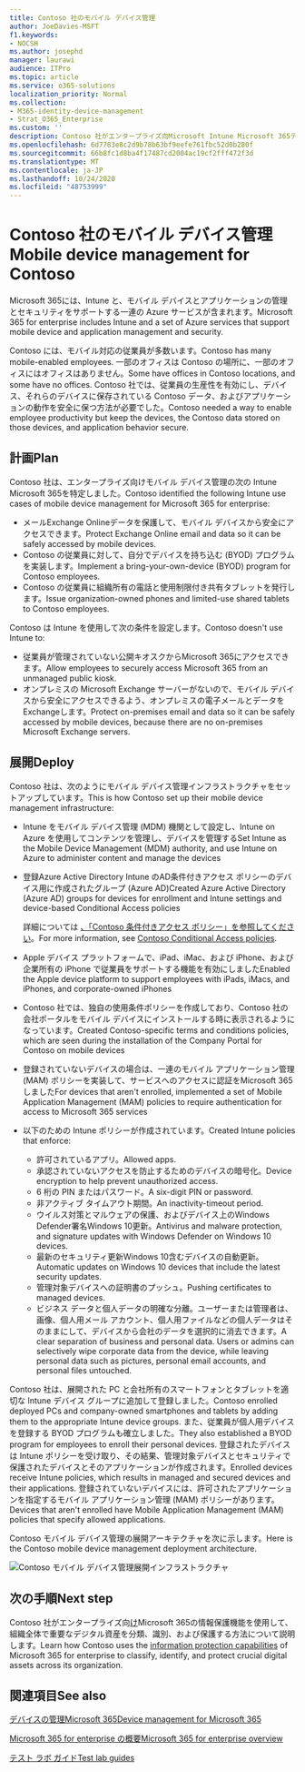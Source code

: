 ```yaml
---
title: Contoso 社のモバイル デバイス管理
author: JoeDavies-MSFT
f1.keywords:
- NOCSH
ms.author: josephd
manager: laurawi
audience: ITPro
ms.topic: article
ms.service: o365-solutions
localization_priority: Normal
ms.collection:
- M365-identity-device-management
- Strat_O365_Enterprise
ms.custom: ''
description: Contoso 社がエンタープライズ向Microsoft Intune Microsoft 365デバイスとそのデバイスで実行するアプリを管理する方法について説明します。
ms.openlocfilehash: 6d7783e8c2d9b78b63bf9eefe761fbc52d0b280f
ms.sourcegitcommit: 66b8fc1d8ba4f17487cd2004ac19cf2fff472f3d
ms.translationtype: MT
ms.contentlocale: ja-JP
ms.lasthandoff: 10/24/2020
ms.locfileid: "48753999"
---
```

# <a name="mobile-device-management-for-contoso"></a><span data-ttu-id="5db06-103">Contoso 社のモバイル デバイス管理</span><span class="sxs-lookup"><span data-stu-id="5db06-103">Mobile device management for Contoso</span></span>

<span data-ttu-id="5db06-104">Microsoft 365には、Intune と、モバイル デバイスとアプリケーションの管理とセキュリティをサポートする一連の Azure サービスが含まれます。</span><span class="sxs-lookup"><span data-stu-id="5db06-104">Microsoft 365 for enterprise includes Intune and a set of Azure services that support mobile device and application management and security.</span></span>

<span data-ttu-id="5db06-105">Contoso には、モバイル対応の従業員が多数います。</span><span class="sxs-lookup"><span data-stu-id="5db06-105">Contoso has many mobile-enabled employees.</span></span> <span data-ttu-id="5db06-106">一部のオフィスは Contoso の場所に、一部のオフィスにはオフィスはありません。</span><span class="sxs-lookup"><span data-stu-id="5db06-106">Some have offices in Contoso locations, and some have no offices.</span></span> <span data-ttu-id="5db06-107">Contoso 社では、従業員の生産性を有効にし、デバイス、それらのデバイスに保存されている Contoso データ、およびアプリケーションの動作を安全に保つ方法が必要でした。</span><span class="sxs-lookup"><span data-stu-id="5db06-107">Contoso needed a way to enable employee productivity but keep the devices, the Contoso data stored on those devices, and application behavior secure.</span></span>

## <a name="plan"></a><span data-ttu-id="5db06-108">計画</span><span class="sxs-lookup"><span data-stu-id="5db06-108">Plan</span></span>

<span data-ttu-id="5db06-109">Contoso 社は、エンタープライズ向けモバイル デバイス管理の次の Intune Microsoft 365を特定しました。</span><span class="sxs-lookup"><span data-stu-id="5db06-109">Contoso identified the following Intune use cases of mobile device management for Microsoft 365 for enterprise:</span></span>

- <span data-ttu-id="5db06-110">メールExchange Onlineデータを保護して、モバイル デバイスから安全にアクセスできます。</span><span class="sxs-lookup"><span data-stu-id="5db06-110">Protect Exchange Online email and data so it can be safely accessed by mobile devices.</span></span>
- <span data-ttu-id="5db06-111">Contoso の従業員に対して、自分でデバイスを持ち込む (BYOD) プログラムを実装します。</span><span class="sxs-lookup"><span data-stu-id="5db06-111">Implement a bring-your-own-device (BYOD) program for Contoso employees.</span></span>
- <span data-ttu-id="5db06-112">Contoso の従業員に組織所有の電話と使用制限付き共有タブレットを発行します。</span><span class="sxs-lookup"><span data-stu-id="5db06-112">Issue organization-owned phones and limited-use shared tablets to Contoso employees.</span></span>

<span data-ttu-id="5db06-113">Contoso は Intune を使用して次の条件を設定します。</span><span class="sxs-lookup"><span data-stu-id="5db06-113">Contoso doesn't use Intune to:</span></span>

- <span data-ttu-id="5db06-114">従業員が管理されていない公開キオスクからMicrosoft 365にアクセスできます。</span><span class="sxs-lookup"><span data-stu-id="5db06-114">Allow employees to securely access Microsoft 365 from an unmanaged public kiosk.</span></span>
- <span data-ttu-id="5db06-115">オンプレミスの Microsoft Exchange サーバーがないので、モバイル デバイスから安全にアクセスできるよう、オンプレミスの電子メールとデータをExchangeします。</span><span class="sxs-lookup"><span data-stu-id="5db06-115">Protect on-premises email and data so it can be safely accessed by mobile devices, because there are no on-premises Microsoft Exchange servers.</span></span>

## <a name="deploy"></a><span data-ttu-id="5db06-116">展開</span><span class="sxs-lookup"><span data-stu-id="5db06-116">Deploy</span></span>

<span data-ttu-id="5db06-117">Contoso 社は、次のようにモバイル デバイス管理インフラストラクチャをセットアップしています。</span><span class="sxs-lookup"><span data-stu-id="5db06-117">This is how Contoso set up their mobile device management infrastructure:</span></span>

- <span data-ttu-id="5db06-118">Intune をモバイル デバイス管理 (MDM) 機関として設定し、Intune on Azure を使用してコンテンツを管理し、デバイスを管理する</span><span class="sxs-lookup"><span data-stu-id="5db06-118">Set Intune as the Mobile Device Management (MDM) authority, and use Intune on Azure to administer content and manage the devices</span></span>
- <span data-ttu-id="5db06-119">登録Azure Active Directory Intune のAD条件付きアクセス ポリシーのデバイス用に作成されたグループ (Azure AD)</span><span class="sxs-lookup"><span data-stu-id="5db06-119">Created Azure Active Directory (Azure AD) groups for devices for enrollment and Intune settings and device-based Conditional Access policies</span></span>

  <span data-ttu-id="5db06-120">詳細については [、「Contoso 条件付きアクセス ポリシー」を参照してください](contoso-identity.md#conditional-access-policies-for-identity-and-device-access)。</span><span class="sxs-lookup"><span data-stu-id="5db06-120">For more information, see [Contoso Conditional Access policies](contoso-identity.md#conditional-access-policies-for-identity-and-device-access).</span></span>

- <span data-ttu-id="5db06-121">Apple デバイス プラットフォームで、iPad、iMac、および iPhone、および企業所有の iPhone で従業員をサポートする機能を有効にしました</span><span class="sxs-lookup"><span data-stu-id="5db06-121">Enabled the Apple device platform to support employees with iPads, iMacs, and iPhones, and corporate-owned iPhones</span></span>
- <span data-ttu-id="5db06-122">Contoso 社では、独自の使用条件ポリシーを作成しており、Contoso 社の会社ポータルをモバイル デバイスにインストールする時に表示されるようになっています。</span><span class="sxs-lookup"><span data-stu-id="5db06-122">Created Contoso-specific terms and conditions policies, which are seen during the installation of the Company Portal for Contoso on mobile devices</span></span>
- <span data-ttu-id="5db06-123">登録されていないデバイスの場合は、一連のモバイル アプリケーション管理 (MAM) ポリシーを実装して、サービスへのアクセスに認証をMicrosoft 365しました</span><span class="sxs-lookup"><span data-stu-id="5db06-123">For devices that aren't enrolled, implemented a set of Mobile Application Management (MAM) policies to require authentication for access to Microsoft 365 services</span></span>
- <span data-ttu-id="5db06-124">以下のための Intune ポリシーが作成されています。</span><span class="sxs-lookup"><span data-stu-id="5db06-124">Created Intune policies that enforce:</span></span>
  - <span data-ttu-id="5db06-125">許可されているアプリ。</span><span class="sxs-lookup"><span data-stu-id="5db06-125">Allowed apps.</span></span>
  - <span data-ttu-id="5db06-126">承認されていないアクセスを防止するためのデバイスの暗号化。</span><span class="sxs-lookup"><span data-stu-id="5db06-126">Device encryption to help prevent unauthorized access.</span></span>
  - <span data-ttu-id="5db06-127">6 桁の PIN またはパスワード。</span><span class="sxs-lookup"><span data-stu-id="5db06-127">A six-digit PIN or password.</span></span>
  - <span data-ttu-id="5db06-128">非アクティブ タイムアウト期間。</span><span class="sxs-lookup"><span data-stu-id="5db06-128">An inactivity-timeout period.</span></span>
  - <span data-ttu-id="5db06-129">ウイルス対策とマルウェアの保護、およびデバイス上のWindows Defender署名Windows 10更新。</span><span class="sxs-lookup"><span data-stu-id="5db06-129">Antivirus and malware protection, and signature updates with Windows Defender on Windows 10 devices.</span></span>
  - <span data-ttu-id="5db06-130">最新のセキュリティ更新Windows 10含むデバイスの自動更新。</span><span class="sxs-lookup"><span data-stu-id="5db06-130">Automatic updates on Windows 10 devices that include the latest security updates.</span></span>
  - <span data-ttu-id="5db06-131">管理対象デバイスへの証明書のプッシュ。</span><span class="sxs-lookup"><span data-stu-id="5db06-131">Pushing certificates to managed devices.</span></span>
  - <span data-ttu-id="5db06-p102">ビジネス データと個人データの明確な分離。ユーザーまたは管理者は、画像、個人用メール アカウント、個人用ファイルなどの個人データはそのままにして、デバイスから会社のデータを選択的に消去できます。</span><span class="sxs-lookup"><span data-stu-id="5db06-p102">A clear separation of business and personal data. Users or admins can selectively wipe corporate data from the device, while leaving personal data such as pictures, personal email accounts, and personal files untouched.</span></span>

<span data-ttu-id="5db06-134">Contoso 社は、展開された PC と会社所有のスマートフォンとタブレットを適切な Intune デバイス グループに追加して登録しました。</span><span class="sxs-lookup"><span data-stu-id="5db06-134">Contoso enrolled deployed PCs and company-owned smartphones and tablets by adding them to the appropriate Intune device groups.</span></span> <span data-ttu-id="5db06-135">また、従業員が個人用デバイスを登録する BYOD プログラムも確立しました。</span><span class="sxs-lookup"><span data-stu-id="5db06-135">They also established a BYOD program for employees to enroll their personal devices.</span></span> <span data-ttu-id="5db06-136">登録されたデバイスは Intune ポリシーを受け取り、その結果、管理対象デバイスとセキュリティで保護されたデバイスとそのアプリケーションが作成されます。</span><span class="sxs-lookup"><span data-stu-id="5db06-136">Enrolled devices receive Intune policies, which results in managed and secured devices and their applications.</span></span> <span data-ttu-id="5db06-137">登録されていないデバイスには、許可されたアプリケーションを指定するモバイル アプリケーション管理 (MAM) ポリシーがあります。</span><span class="sxs-lookup"><span data-stu-id="5db06-137">Devices that aren't enrolled have Mobile Application Management (MAM) policies that specify allowed applications.</span></span>

<span data-ttu-id="5db06-138">Contoso モバイル デバイス管理の展開アーキテクチャを次に示します。</span><span class="sxs-lookup"><span data-stu-id="5db06-138">Here is the Contoso mobile device management deployment architecture.</span></span>

![Contoso モバイル デバイス管理展開インフラストラクチャ](../media/contoso-mdm/contoso-mdm-fig1.png)

## <a name="next-step"></a><span data-ttu-id="5db06-140">次の手順</span><span class="sxs-lookup"><span data-stu-id="5db06-140">Next step</span></span>

<span data-ttu-id="5db06-141">Contoso 社がエンタープライズ向[け](contoso-info-protect.md)Microsoft 365の情報保護機能を使用して、組織全体で重要なデジタル資産を分類、識別、および保護する方法について説明します。</span><span class="sxs-lookup"><span data-stu-id="5db06-141">Learn how Contoso uses the [information protection capabilities](contoso-info-protect.md) of Microsoft 365 for enterprise to classify, identify, and protect crucial digital assets across its organization.</span></span>

## <a name="see-also"></a><span data-ttu-id="5db06-142">関連項目</span><span class="sxs-lookup"><span data-stu-id="5db06-142">See also</span></span>

[<span data-ttu-id="5db06-143">デバイスの管理Microsoft 365</span><span class="sxs-lookup"><span data-stu-id="5db06-143">Device management for Microsoft 365</span></span>](device-management-roadmap-microsoft-365.md)

[<span data-ttu-id="5db06-144">Microsoft 365 for enterprise の概要</span><span class="sxs-lookup"><span data-stu-id="5db06-144">Microsoft 365 for enterprise overview</span></span>](microsoft-365-overview.md)

[<span data-ttu-id="5db06-145">テスト ラボ ガイド</span><span class="sxs-lookup"><span data-stu-id="5db06-145">Test lab guides</span></span>](m365-enterprise-test-lab-guides.md)

